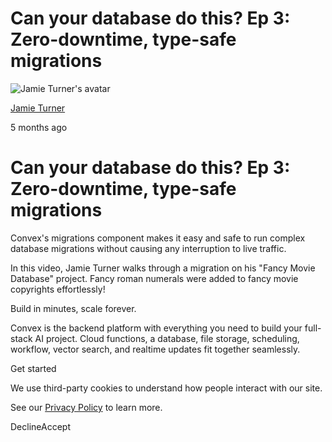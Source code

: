 # Can your database do this? Ep 3: Zero-downtime, type-safe migrations

![Jamie Turner's avatar](https://stack.convex.dev/_next/image?url=https%3A%2F%2Fcdn.sanity.io%2Fimages%2Fts10onj4%2Fproduction%2Fee80addc4a0315dc3175c4a08f64f8bc294568bd-400x400.jpg&w=3840&q=75)

[Jamie Turner](https://stack.convex.dev/author/jamwt)

5 months ago

# Can your database do this? Ep 3: Zero-downtime, type-safe migrations

Convex's migrations component makes it easy and safe to run complex database migrations without causing any interruption to live traffic.

In this video, Jamie Turner walks through a migration on his "Fancy Movie Database" project. Fancy roman numerals were added to fancy movie copyrights effortlessly!

Build in minutes, scale forever.

Convex is the backend platform with everything you need to build your full-stack AI project. Cloud functions, a database, file storage, scheduling, workflow, vector search, and realtime updates fit together seamlessly.

Get started

We use third-party cookies to understand how people interact with our site.

See our [Privacy Policy](https://www.convex.dev/legal/privacy/) to learn more.

DeclineAccept